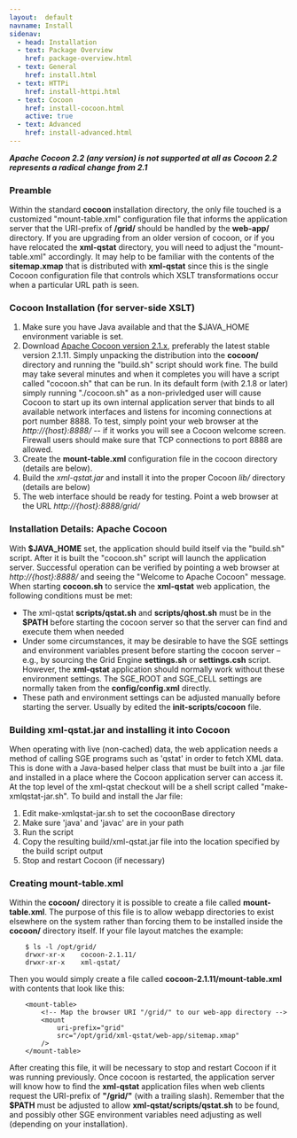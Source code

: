 ```yaml
---
layout:  default
navname: Install
sidenav:
  - head: Installation
  - text: Package Overview
    href: package-overview.html
  - text: General
    href: install.html
  - text: HTTPi
    href: install-httpi.html
  - text: Cocoon
    href: install-cocoon.html
    active: true
  - text: Advanced
    href: install-advanced.html
---
```


<em><strong>
Apache Cocoon 2.2 (any version) is not supported at all as Cocoon 2.2
represents a radical change from 2.1
</strong></em>

### Preamble

Within the standard **cocoon** installation directory, the only file touched
is a customized "mount-table.xml" configuration file that informs the
application server that the URI-prefix of **/grid/** should be handled
by the **web-app/** directory. If you are upgrading from an older version of
cocoon, or if you have relocated the **xml-qstat** directory, you will need
to adjust the "mount-table.xml" accordingly. It may help to be familiar with
the contents of the **sitemap.xmap** that is distributed with **xml-qstat**
since this is the single Cocoon configuration file that controls which XSLT
transformations occur when a particular URL path is seen.

### Cocoon Installation (for server-side XSLT)

1. Make sure you have Java available and that the $JAVA_HOME environment
   variable is set.
2. Download [Apache Cocoon version 2.1.x](http://cocoon.apache.org/2.1/),
   preferably the latest stable version 2.1.11.
   Simply unpacking the distribution into the **cocoon/** directory and
   running the "build.sh" script should work fine. The build may take several
   minutes and when it completes you will have a script called "cocoon.sh"
   that can be run. In its default form (with 2.1.8 or later) simply running
   "./cocoon.sh" as a non-privledged user will cause Cocoon to start up its
   own internal application server that binds to all available network
   interfaces and listens for incoming connections at port number 8888. To
   test, simply point your web browser at the *http://{host}:8888/* -- if
   it works you will see a Cocoon welcome screen. Firewall users should
   make sure that TCP connections to port 8888 are allowed.
3. Create the **mount-table.xml** configuration file in the cocoon directory
   (details are below).
4. Build the *xml-qstat.jar* and install it into the proper Cocoon *lib/*
   directory (details are below)
5. The web interface should be ready for testing.
   Point a web browser at the URL *http://{host}:8888/grid/*


### Installation Details: Apache Cocoon

With **$JAVA_HOME** set, the application should build itself via the
"build.sh" script. After it is built the "cocoon.sh" script will launch the
application server. Successful operation can be verified by pointing a web
browser at *http://{host}:8888/* and seeing the "Welcome to Apache Cocoon"
message. When starting **cocoon.sh** to service the **xml-qstat** web
application, the following conditions must be met:

- The xml-qstat **scripts/qstat.sh** and **scripts/qhost.sh**
  must be in the **$PATH** before starting the cocoon server so that the
  server can find and execute them when needed
- Under some circumstances, it may be desirable to have the SGE settings and
  environment variables present before starting the cocoon server &ndash;
  e.g., by sourcing the Grid Engine **settings.sh** or **settings.csh**
  script. However, the **xml-qstat** application should normally work
  without these environment settings. The SGE_ROOT and SGE_CELL settings
  are normally taken from the **config/config.xml** directly.
- These path and environment settings can be adjusted manually before
  starting the server. Usually by edited the **init-scripts/cocoon**
  file.

### Building xml-qstat.jar and installing it into Cocoon

When operating with live (non-cached) data, the web application needs a
method of calling SGE programs such as 'qstat' in order to fetch XML data.
This is done with a Java-based helper class that must be built into a .jar
file and installed in a place where the Cocoon application server can
access it. At the top level of the xml-qstat checkout will be a shell
script called "make-xmlqstat-jar.sh".
To build and install the Jar file:

1. Edit make-xmlqstat-jar.sh to set the cocoonBase directory
2. Make sure 'java' and 'javac' are in your path
3. Run the script
4. Copy the resulting build/xml-qstat.jar file into the location specified
   by the build script output
5. Stop and restart Cocoon (if necessary)

### Creating mount-table.xml

Within the **cocoon/** directory it is possible to create a file called
**mount-table.xml**.
The purpose of this file is to allow webapp directories to exist elsewhere
on the system rather than forcing them to be installed inside the
**cocoon/** directory itself. If your file layout matches the example:

        $ ls -l /opt/grid/
        drwxr-xr-x    cocoon-2.1.11/
        drwxr-xr-x    xml-qstat/

Then you would simply create a file called **cocoon-2.1.11/mount-table.xml**
with contents that look like this:

        <mount-table>
            <!-- Map the browser URI "/grid/" to our web-app directory -->
            <mount
                uri-prefix="grid"
                src="/opt/grid/xml-qstat/web-app/sitemap.xmap"
            />
        </mount-table>

After creating this file, it will be necessary to stop and restart Cocoon if
it was running previously. Once cocoon is restarted, the application server
will know how to find the **xml-qstat** application files when web clients
request the URI-prefix of **"/grid/"** (with a trailing slash). Remember
that the **$PATH** must be adjusted to allow **xml-qstat/scripts/qstat.sh**
to be found, and possibly other SGE environment variables need adjusting as
well (depending on your installation).


